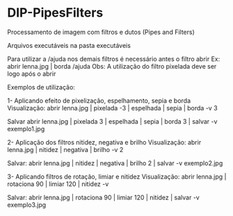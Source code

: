 # DIP-PipesFilters
Processamento de imagem com filtros e dutos (Pipes and Filters)

Arquivos executáveis na pasta executáveis

Para utilizar a /ajuda nos demais filtros é necessário antes o filtro abrir
Ex: abrir lenna.jpg | borda /ajuda
Obs: A utilização do filtro pixelada deve ser logo após o abrir

Exemplos de utilização:

1- Aplicando efeito de pixelização, espelhamento, sepia e borda
Visualização:
abrir lenna.jpg | pixelada -3 | espelhada | sepia | borda -v 3

Salvar
abrir lenna.jpg | pixelada 3 | espelhada | sepia | borda 3 | salvar -v exemplo1.jpg 

2- Aplicação dos filtros nitidez, negativa e brilho
Visualização:
abrir lenna.jpg | nitidez | negativa | brilho -v 2

Salvar:
abrir lenna.jpg | nitidez | negativa | brilho 2 | salvar -v exemplo2.jpg

3- Aplicando filtros de rotação, limiar e nitidez 
Visualização:
abrir lenna.jpg | rotaciona 90 | limiar 120 | nitidez -v

Salvar:
abrir lenna.jpg | rotaciona 90 | limiar 120 | nitidez | salvar -v exemplo3.jpg
